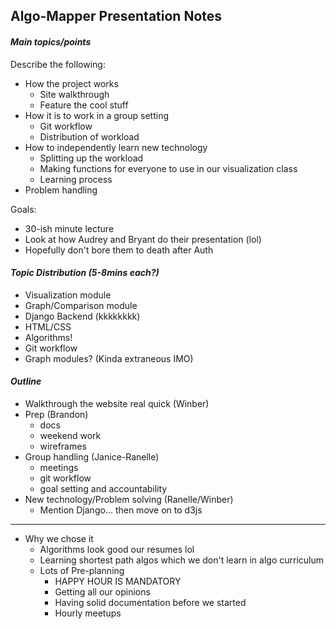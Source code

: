 ## Algo-Mapper Presentation Notes

#### _Main topics/points_

Describe the following:
- How the project works
  - Site walkthrough
  - Feature the cool stuff
- How it is to work in a group setting
  - Git workflow
  - Distribution of workload
- How to independently learn new technology
  - Splitting up the workload
  - Making functions for everyone to use in our visualization class
  - Learning process
- Problem handling

Goals:
  - 30-ish minute lecture
  - Look at how Audrey and Bryant do their presentation (lol)
  - Hopefully don't bore them to death after Auth

#### _Topic Distribution (5-8mins each?)_

- Visualization module
- Graph/Comparison module
- Django Backend (kkkkkkkk)
- HTML/CSS
- Algorithms!
- Git workflow
- Graph modules? (Kinda extraneous IMO)

#### _Outline_

- Walkthrough the website real quick (Winber)
- Prep (Brandon)
  - docs
  - weekend work
  - wireframes
- Group handling (Janice-Ranelle)
  - meetings
  - git workflow
  - goal setting and accountability
- New technology/Problem solving (Ranelle/Winber)
  - Mention Django... then move on to d3js

---

- Why we chose it
  - Algorithms look good our resumes lol
  - Learning shortest path algos which we don't learn in algo curriculum
  - Lots of Pre-planning
    - HAPPY HOUR IS MANDATORY
    - Getting all our opinions
    - Having solid documentation before we started
    - Hourly meetups
